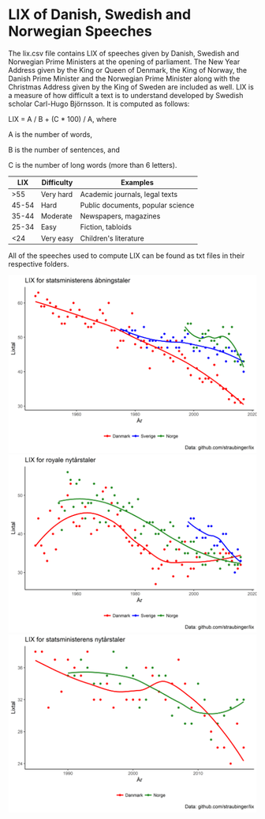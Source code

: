LIX of Danish, Swedish and Norwegian Speeches
========
The lix.csv file contains LIX of speeches given by Danish, Swedish and Norwegian Prime Ministers at the opening of parliament. The New Year Address given by the King or Queen of Denmark, the King of Norway, the Danish Prime Minister and the Norwegian Prime Minister along with the Christmas Address given by the King of Sweden are included as well. LIX is a measure of how difficult a text is to understand developed by Swedish scholar Carl-Hugo Björnsson. It is computed as follows:

LIX = A / B + (C * 100) / A, where

A is the number of words,

B is the number of sentences, and

C is the number of long words (more than 6 letters).

| LIX   | Difficulty | Examples                          |
| ----- | ---------- | --------------------------------- |
| >55   | Very hard  | Academic journals, legal texts    |
| 45-54 | Hard       | Public documents, popular science |
| 35-44 | Moderate   | Newspapers, magazines             |
| 25-34 | Easy       | Fiction, tabloids                 |
| <24   | Very easy  | Children's literature             |

All of the speeches used to compute LIX can be found as txt files in their respective folders.


<img src="https://github.com/Straubinger/lix/blob/master/lix_openparl.png">

<img src="https://github.com/Straubinger/lix/blob/master/lix_newyear_royal.png">

<img src="https://github.com/Straubinger/lix/blob/master/lix_newyear_pm.png">
